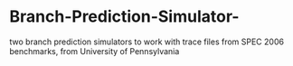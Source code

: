 # Branch-Prediction-Simulator-
two branch prediction simulators to work with trace files from SPEC 2006 benchmarks, from University of Pennsylvania
